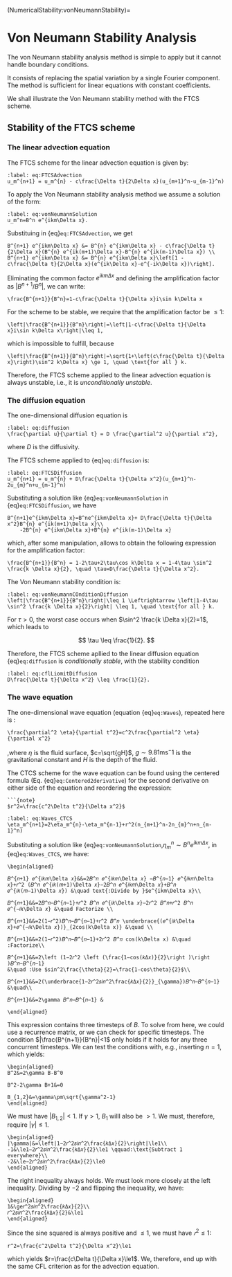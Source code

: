 (NumericalStability:vonNeumannStability)=
# Von Neumann Stability Analysis

The von Neumann stability analysis method is simple to apply but it cannot handle boundary conditions.

It consists of replacing the spatial variation by a single Fourier component. The method is sufficient for linear equations with constant coefficients.

We shall illustrate the Von Neumann stability method with the FTCS scheme.

## Stability of the FTCS scheme

### The linear advection equation

The FTCS scheme for the linear advection equation is given by:

```{math}
:label: eq:FTCSAdvection
u_m^{n+1} = u_m^{n} - c\frac{\Delta t}{2\Delta x}(u_{m+1}^n-u_{m-1}^n)
```

To apply the Von Neumann stability analysis method we assume a solution of the form:

```{math}
:label: eq:vonNeumannSolution
u_m^n=B^n e^{ikm\Delta x}. 
```

Substituing in {eq}`eq:FTCSAdvection`, we get

```{math}
B^{n+1} e^{ikm\Delta x} &= B^{n} e^{ikm\Delta x} - c\frac{\Delta t}{2\Delta x}(B^{n} e^{ik(m+1)\Delta x}-B^{n} e^{ik(m-1)\Delta x}) \\
B^{n+1} e^{ikm\Delta x} &= B^{n} e^{ikm\Delta x}\left[1 - c\frac{\Delta t}{2\Delta x}(e^{ik\Delta x}-e^{-ik\Delta x})\right].
```

Eliminating the common factor $e^{ikm\Delta x}$ and defining the amplification factor as $|B^{n+1}/B^n|$, we can write:

```{math}
\frac{B^{n+1}}{B^n}=1-c\frac{\Delta t}{\Delta x}i\sin k\Delta x
```

For the scheme to be stable, we require that the amplification factor be $\leq 1$:

```{math}
\left|\frac{B^{n+1}}{B^n}\right|=\left|1-c\frac{\Delta t}{\Delta x}i\sin k\Delta x\right|\leq 1,
```

which is impossible to fulfill, because

```{math}
\left|\frac{B^{n+1}}{B^n}\right|=\sqrt{1+\left(c\frac{\Delta t}{\Delta x}\right)\sin^2 k\Delta x} \ge 1, \quad \text{for all } k.
```

Therefore, the FTCS scheme applied to the linear advection equation is always unstable, i.e., it is *unconditionally unstable*.

### The diffusion equation

The one-dimensional diffusion equation is 

```{math}
:label: eq:diffusion
\frac{\partial u}{\partial t} = D \frac{\partial^2 u}{\partial x^2},
```

where $D$ is the diffusivity. 

The FTCS scheme applied to {eq}`eq:diffusion` is:

```{math}
:label: eq:FTCSDiffusion
u_m^{n+1} = u_m^{n} + D\frac{\Delta t}{\Delta x^2}(u_{m+1}^n-2u_{m}^n+u_{m-1}^n)
```

Substituting a solution like {eq}`eq:vonNeumannSolution` in {eq}`eq:FTCSDiffusion`, we have

```{math}
B^{n+1}e^{ikm\Delta x}=B^ne^{ikm\Delta x}+ D\frac{\Delta t}{\Delta x^2}B^{n} e^{ik(m+1)\Delta x}\\
    -2B^{n} e^{ikm\Delta x}+B^{n} e^{ik(m-1)\Delta x}
```

which, after some manipulation, allows to obtain the following expression for the amplification factor:

```{math}
\frac{B^{n+1}}{B^n} = 1-2\tau+2\tau\cos k\Delta x = 1-4\tau \sin^2 \frac{k \Delta x}{2}, \quad \tau=D\frac{\Delta t}{\Delta x^2}.
```

The Von Neumann stability condition is:

```{math}
:label: eq:vonNeumannCOnditionDiffusion
\left|\frac{B^{n+1}}{B^n}\right|\leq 1 \Leftrightarrow \left|1-4\tau \sin^2 \frac{k \Delta x}{2}\right| \leq 1, \quad \text{for all } k.
```

For $\tau > 0$, the worst case occurs when $\sin^2 \frac{k \Delta x}{2}=1$, which leads to 

$$
\tau \leq \frac{1}{2}. 
$$

Therefore, the FTCS scheme apllied to the linear diffusion equation {eq}`eq:diffusion` is *conditionally stable*, with the stability condition

```{math}
:label: eq:cflLiomitDiffusion
D\frac{\Delta t}{\Delta x^2} \leq \frac{1}{2}.
```

### The wave equation

The one-dimensional wave equation (equation {eq}`eq:Waves`), repeated here is :

```{math}
\frac{\partial^2 \eta}{\partial t^2}=c^2\frac{\partial^2 \eta}{\partial x^2}
```
,where $\eta$ is the fluid surface, $c=\sqrt{gH}$, $g\sim9.81\text{ms}^-1$ is the gravitational constant and $H$ is the depth of the fluid.

The CTCS scheme for the wave equation can be found using the centered formula (Eq. {eq}`eq:Centered2derivative`) for the second derivative on either side of the equation and reordering the expression:

```{margin}
```{note}
$r^2=\frac{c^2\Delta t^2}{\Delta x^2}$
```

```{math}
:label: eq:Waves_CTCS
\eta_m^{n+1}=2\eta_m^{n}-\eta_m^{n-1}+r^2(n_{m+1}^n-2n_{m}^n+n_{m-1}^n)
```

Substituting a solution like {eq}`eq:vonNeumannSolution`,$\eta_m^n\sim B^ne^{ikm\Delta x}$, in {eq}`eq:Waves_CTCS`, we have:

```{math}
\begin{aligned}

𝐵^{𝑛+1} 𝑒^{𝑖𝑘𝑚\Delta 𝑥}&&=2𝐵^𝑛 𝑒^{𝑖𝑘𝑚\Delta 𝑥} −𝐵^{𝑛−1} 𝑒^{𝑖𝑘𝑚\Delta 𝑥}+𝑟^2 (𝐵^𝑛 𝑒^{𝑖𝑘(𝑚+1)\Delta 𝑥}−2𝐵^𝑛 𝑒^{𝑖𝑘𝑚\Delta 𝑥}+𝐵^𝑛 𝑒^{𝑖𝑘(𝑚−1)\Delta 𝑥}) &\quad text{:Divide by }$e^{ikm\Delta x}\\ 

𝐵^{𝑛+1}&&=2𝐵^𝑛−𝐵^{𝑛−1}+𝑟^2 𝐵^𝑛 𝑒^{𝑖𝑘\Delta 𝑥}−2𝑟^2 𝐵^𝑛+𝑟^2 𝐵^𝑛 𝑒^{−𝑖𝑘\Delta 𝑥} &\quad Factorize \\

𝐵^{𝑛+1}&&=2(1−𝑟^2)𝐵^𝑛−𝐵^{𝑛−1}+𝑟^2 𝐵^𝑛 \underbrace{(𝑒^{𝑖𝑘\Delta 𝑥}+𝑒^{−𝑖𝑘\Delta 𝑥})}_{2cos(k\Delta x)} &\quad \\

𝐵^{𝑛+1}&&=2(1−𝑟^2)𝐵^𝑛−𝐵^{𝑛−1}+2𝑟^2 𝐵^𝑛 cos(k\Delta x) &\quad :Factorize\\

𝐵^{𝑛+1}&&=2\left (1−2𝑟^2 \left (\frac{1−cos⁡(𝑘Δ𝑥)}{2}\right )\right )𝐵^𝑛−𝐵^{𝑛−1}
&\quad :Use $sin^2\frac{\theta}{2}=\frac{1-cos\theta}{2}$\\

𝐵^{𝑛+1}&&=2(\underbrace{1−2𝑟^2𝑠𝑖𝑛^2\frac{𝑘Δ𝑥}{2}}_{\gamma})𝐵^𝑛−𝐵^{𝑛−1} &\quad\\

𝐵^{𝑛+1}&&=2\gamma 𝐵^𝑛−𝐵^{𝑛−1} &             

\end{aligned}
```

This expression contains three timesteps of $B$. To solve from here, we could use a recurrence matrix, or we can check for specific timesteps. The condition $|\frac{B^{n+1}}{B^n}|<1$ only holds if it holds for any three concurrent timesteps. We can test the conditions with, e.g., inserting $n=1$, which yields:

```{math}
\begin{aligned}
B^2&=2\gamma B-B^0

B^2-2\gamma B+1&=0

B_{1,2}&=\gamma\pm\sqrt{\gamma^2-1}
\end{aligned}
```

We must have $|B_{1,2}|<1$. If $\gamma >1$, $B_1$ willl also be $>1$. We must, therefore, require $|\gamma|\le1$.

```{math}
\begin{aligned}
|\gamma|&=\left|1−2𝑟^2𝑠𝑖𝑛^2\frac{𝑘Δ𝑥}{2}\right|\le1\\
-1&\le1−2𝑟^2𝑠𝑖𝑛^2\frac{𝑘Δ𝑥}{2}\le1 \qquad:\text{Subtract 1 everywhere}\\
-2&\le−2𝑟^2𝑠𝑖𝑛^2\frac{𝑘Δ𝑥}{2}\le0
\end{aligned}
```

The right inequality always holds. We must look more closely at the left inequality. Dividing by $-2$ and flipping the inequality, we have:

```{math}
\begin{aligned}
1&\ge𝑟^2𝑠𝑖𝑛^2\frac{𝑘Δ𝑥}{2}\\
𝑟^2𝑠𝑖𝑛^2\frac{𝑘Δ𝑥}{2}&\le1
\end{aligned}
```

Since the sine squared is always positive and $\le1$, we must have $𝑟^2≤1$:

```{math}
r^2=\frac{c^2\Delta t^2}{\Delta x^2}\le1
```

which yields $r=\frac{c\Delta t}{\Delta x}\le1$. We, therefore, end up with the same CFL criterion as for the advection equation. 